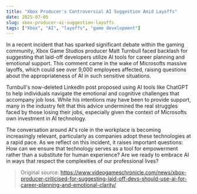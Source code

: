 ```yaml
---
title: "Xbox Producer's Controversial AI Suggestion Amid Layoffs"
date: 2025-07-05
slug: xbox-producer-ai-suggestion-layoffs
tags: ["Xbox", "AI", "layoffs", "game development"]
---
```

In a recent incident that has sparked significant debate within the gaming community, Xbox Game Studios producer Matt Turnbull faced backlash for suggesting that laid-off developers utilize AI tools for career planning and emotional support. This comment came in the wake of Microsofts massive layoffs, which could see over 9,000 employees affected, raising questions about the appropriateness of AI in such sensitive situations.

Turnbull's now-deleted LinkedIn post proposed using AI tools like ChatGPT to help individuals navigate the emotional and cognitive challenges that accompany job loss. While his intentions may have been to provide support, many in the industry felt that this advice undermined the real struggles faced by those losing their jobs, especially given the context of Microsofts own investment in AI technology.

The conversation around AI's role in the workplace is becoming increasingly relevant, particularly as companies adopt these technologies at a rapid pace. As we reflect on this incident, it raises important questions: How can we ensure that technology serves as a tool for empowerment rather than a substitute for human experience? Are we ready to embrace AI in ways that respect the complexities of our professional lives?

> Original source: https://www.videogameschronicle.com/news/xbox-producer-criticised-for-suggesting-laid-off-devs-should-use-ai-for-career-planning-and-emotional-clarity/